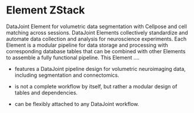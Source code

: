 # Element ZStack

DataJoint Element for volumetric data segmentation with Cellpose and cell matching across sessions. DataJoint Elements
collectively standardize and automate data collection and analysis for neuroscience
experiments. Each Element is a modular pipeline for data storage and processing with
corresponding database tables that can be combined with other Elements to assemble a
fully functional pipeline. This Element ....

- features a DataJoint pipeline design for volumetric neuroimaging data, including
  segmentation and connectomics.

- is not a complete workflow by itself, but rather a modular design of
  tables and dependencies.

- can be flexibly attached to any DataJoint workflow.
